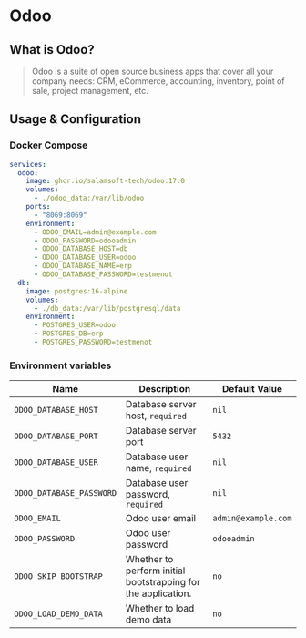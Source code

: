# Odoo

## What is Odoo?
> Odoo is a suite of open source business apps that cover all your company needs: CRM, eCommerce, accounting, inventory, point of sale, project management, etc.

## Usage & Configuration

### Docker Compose
```yaml
services:
  odoo:
    image: ghcr.io/salamsoft-tech/odoo:17.0
    volumes:
      - ./odoo_data:/var/lib/odoo
    ports:
      - "8069:8069"
    environment:
      - ODOO_EMAIL=admin@example.com
      - ODOO_PASSWORD=odooadmin
      - ODOO_DATABASE_HOST=db
      - ODOO_DATABASE_USER=odoo
      - ODOO_DATABASE_NAME=erp
      - ODOO_DATABASE_PASSWORD=testmenot
  db:
    image: postgres:16-alpine
    volumes:
      - ./db_data:/var/lib/postgresql/data
    environment:
      - POSTGRES_USER=odoo
      - POSTGRES_DB=erp
      - POSTGRES_PASSWORD=testmenot
```

### Environment variables

| Name | Description | Default Value |
|------|-------------|---------------|
| `ODOO_DATABASE_HOST` | Database server host, `required` | `nil` |
| `ODOO_DATABASE_PORT` | Database server port | `5432` |
| `ODOO_DATABASE_USER` | Database user name, `required` | `nil` |
| `ODOO_DATABASE_PASSWORD` | Database user password, `required` | `nil` |
| `ODOO_EMAIL` | Odoo user email | `admin@example.com` |
| `ODOO_PASSWORD` | Odoo user password | `odooadmin` |
| `ODOO_SKIP_BOOTSTRAP` | Whether to perform initial bootstrapping for the application. | `no` |
| `ODOO_LOAD_DEMO_DATA` | Whether to load demo data | `no` |
